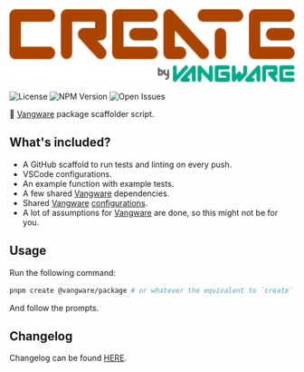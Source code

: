 <img alt="Vangware's Create Package" src="./logo.svg" height="128" />

![License][license-badge] ![NPM Version][npm-version-badge]
![Open Issues][open-issues-badge]

🚧 [Vangware][vangware] package scaffolder script.

## What's included?

-   A GitHub scaffold to run tests and linting on every push.
-   VSCode configurations.
-   An example function with example tests.
-   A few shared [Vangware][vangware] dependencies.
-   Shared [Vangware][vangware] [configurations][vangware-configs].
-   A lot of assumptions for [Vangware][vangware] are done, so this might not be
    for you.

## Usage

Run the following command:

```bash
pnpm create @vangware/package # or whatever the equivalent to `create` is in your package manager
```

And follow the prompts.

## Changelog

Changelog can be found [HERE][changelog].

<!-- Reference -->

[changelog]: https://github.com/vangware/create-package/blob/main/CHANGELOG.md
[license-badge]:
	https://img.shields.io/npm/l/@vangware/create-package.svg?style=for-the-badge&labelColor=666&color=0a8&link=https://github.com/vangware/create-package/blob/main/LICENSE
[npm-version-badge]:
	https://img.shields.io/npm/v/@vangware/create-package.svg?style=for-the-badge&labelColor=666&color=0a8&link=https://npm.im/@vangware/create-package
[open-issues-badge]:
	https://img.shields.io/github/issues/vangware/create-package.svg?style=for-the-badge&labelColor=666&color=0a8&link=https://github.com/vangware/create-package/issues
[vangware]: https://vangware.com
[vangware-configs]: https://configs.vangware.com
